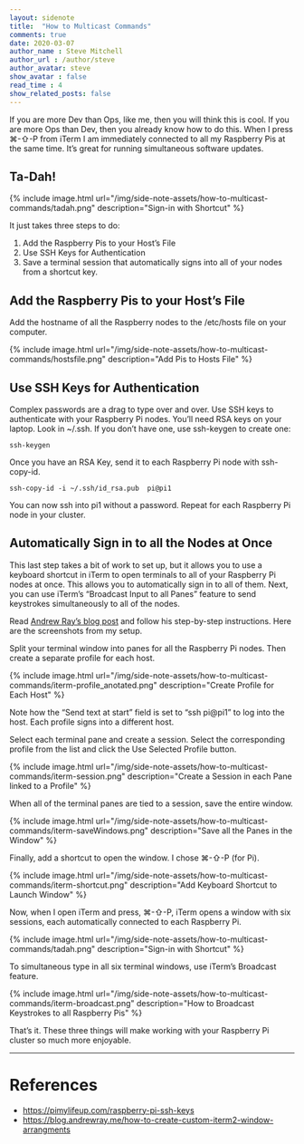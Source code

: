 ```yaml
---
layout: sidenote
title:  "How to Multicast Commands"
comments: true
date: 2020-03-07
author_name : Steve Mitchell
author_url : /author/steve
author_avatar: steve
show_avatar : false
read_time : 4
show_related_posts: false
---
```


If you are more Dev than Ops, like me, then you will think this is cool. If you are more Ops than Dev, then you already know how to do this. When I press ⌘-⇧-P from iTerm I am immediately connected to all my Raspberry Pis at the same time. It’s great for running simultaneous software updates.

## Ta-Dah!

{% include image.html url="/img/side-note-assets/how-to-multicast-commands/tadah.png" description="Sign-in with Shortcut" %}

It just takes three steps to do:

1. Add the Raspberry Pis to your Host’s File
2. Use SSH Keys for Authentication
3. Save a terminal session that automatically signs into all of your nodes from a shortcut key.

## Add the Raspberry Pis to your Host’s File

Add the hostname of all the Raspberry nodes to the /etc/hosts file on your computer.

{% include image.html url="/img/side-note-assets/how-to-multicast-commands/hostsfile.png" description="Add Pis to Hosts File" %}

## Use SSH Keys for Authentication

Complex passwords are a drag to type over and over. Use SSH keys to authenticate with your Raspberry Pi nodes. You’ll need RSA keys on your laptop. Look in ~/.ssh. If you don’t have one, use ssh-keygen to create one:

```shell
ssh-keygen
```

Once you have an RSA Key, send it to each Raspberry Pi node with ssh-copy-id. 

```shell
ssh-copy-id -i ~/.ssh/id_rsa.pub  pi@pi1
```

You can now ssh into pi1 without a password. Repeat for each Raspberry Pi node in your cluster.

## Automatically Sign in to all the Nodes at Once

This last step takes a bit of work to set up, but it allows you to use a keyboard shortcut in iTerm to open terminals to all of your Raspberry Pi nodes at once. This allows you to automatically sign in to all of them. Next, you can use iTerm’s “Broadcast Input to all Panes” feature to send keystrokes simultaneously to all of the nodes.

Read <a href="https://blog.andrewray.me/how-to-create-custom-iterm2-window-arrangments/">Andrew Ray’s blog post</a> and follow his step-by-step instructions. Here are the screenshots from my setup.

Split your terminal window into panes for all the Raspberry Pi nodes. Then create a separate profile for each host.

{% include image.html url="/img/side-note-assets/how-to-multicast-commands/iterm-profile_anotated.png" description="Create Profile for Each Host" %}

Note how the “Send text at start” field is set to “ssh pi@pi1” to log into the host. Each profile signs into a different host. 

Select each terminal pane and create a session. Select the corresponding profile from the list and click the Use Selected Profile button.

{% include image.html url="/img/side-note-assets/how-to-multicast-commands/iterm-session.png" description="Create a Session in each Pane linked to a Profile" %}

When all of the terminal panes are tied to a session, save the entire window.

{% include image.html url="/img/side-note-assets/how-to-multicast-commands/iterm-saveWindows.png" description="Save all the Panes in the Window" %}

Finally, add a shortcut to open the window. I chose ⌘-⇧-P (for Pi).

{% include image.html url="/img/side-note-assets/how-to-multicast-commands/iterm-shortcut.png" description="Add Keyboard Shortcut to Launch Window" %}

Now, when I open iTerm and press, ⌘-⇧-P, iTerm opens a window with six sessions, each automatically connected to each Raspberry Pi.

{% include image.html url="/img/side-note-assets/how-to-multicast-commands/tadah.png" description="Sign-in with Shortcut" %}

To simultaneous type in all six terminal windows, use iTerm’s Broadcast feature.

{% include image.html url="/img/side-note-assets/how-to-multicast-commands/iterm-broadcast.png" description="How to Broadcast Keystrokes to all Raspberry Pis" %}

That’s it. These three things will make working with your Raspberry Pi cluster so much more enjoyable.

----
# References

* <a href="https://pimylifeup.com/raspberry-pi-ssh-keys/">https://pimylifeup.com/raspberry-pi-ssh-keys<a>
* <a href="https://blog.andrewray.me/how-to-create-custom-iterm2-window-arrangments/">https://blog.andrewray.me/how-to-create-custom-iterm2-window-arrangments<a>




